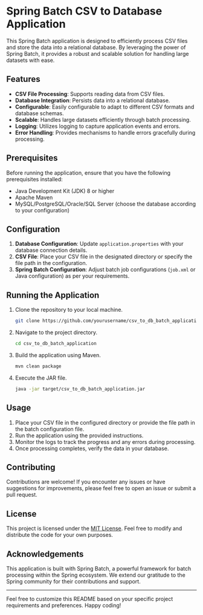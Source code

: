 # Spring Batch CSV to Database Application

This Spring Batch application is designed to efficiently process CSV files and store the data into a relational database. By leveraging the power of Spring Batch, it provides a robust and scalable solution for handling large datasets with ease.

## Features

- **CSV File Processing**: Supports reading data from CSV files.
- **Database Integration**: Persists data into a relational database.
- **Configurable**: Easily configurable to adapt to different CSV formats and database schemas.
- **Scalable**: Handles large datasets efficiently through batch processing.
- **Logging**: Utilizes logging to capture application events and errors.
- **Error Handling**: Provides mechanisms to handle errors gracefully during processing.

## Prerequisites

Before running the application, ensure that you have the following prerequisites installed:

- Java Development Kit (JDK) 8 or higher
- Apache Maven
- MySQL/PostgreSQL/Oracle/SQL Server (choose the database according to your configuration)

## Configuration

1. **Database Configuration**: Update `application.properties` with your database connection details.
2. **CSV File**: Place your CSV file in the designated directory or specify the file path in the configuration.
3. **Spring Batch Configuration**: Adjust batch job configurations (`job.xml` or Java configuration) as per your requirements.

## Running the Application

1. Clone the repository to your local machine.
   ```bash
   git clone https://github.com/yourusername/csv_to_db_batch_application.git
   ```

2. Navigate to the project directory.
   ```bash
   cd csv_to_db_batch_application
   ```

3. Build the application using Maven.
   ```bash
   mvn clean package
   ```

4. Execute the JAR file.
   ```bash
   java -jar target/csv_to_db_batch_application.jar
   ```

## Usage

1. Place your CSV file in the configured directory or provide the file path in the batch configuration file.
2. Run the application using the provided instructions.
3. Monitor the logs to track the progress and any errors during processing.
4. Once processing completes, verify the data in your database.

## Contributing

Contributions are welcome! If you encounter any issues or have suggestions for improvements, please feel free to open an issue or submit a pull request.

## License

This project is licensed under the [MIT License](LICENSE). Feel free to modify and distribute the code for your own purposes.

## Acknowledgements

This application is built with Spring Batch, a powerful framework for batch processing within the Spring ecosystem. We extend our gratitude to the Spring community for their contributions and support.

---

Feel free to customize this README based on your specific project requirements and preferences. Happy coding!
